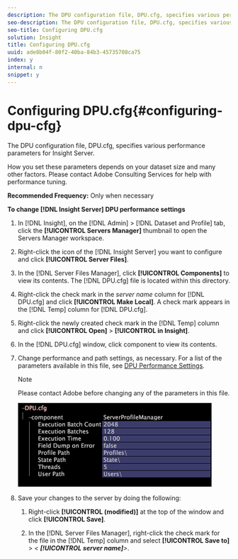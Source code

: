 ```yaml
---
description: The DPU configuration file, DPU.cfg, specifies various performance parameters for Insight Server.
seo-description: The DPU configuration file, DPU.cfg, specifies various performance parameters for Insight Server.
seo-title: Configuring DPU.cfg
solution: Insight
title: Configuring DPU.cfg
uuid: ade8b04f-80f2-40ba-84b3-45735708ca75
index: y
internal: n
snippet: y
---
```


# Configuring DPU.cfg{#configuring-dpu-cfg}

The DPU configuration file, DPU.cfg, specifies various performance parameters for Insight Server.

 How you set these parameters depends on your dataset size and many other factors. Please contact Adobe Consulting Services for help with performance tuning.

**Recommended Frequency:** Only when necessary

**To change [!DNL Insight Server] DPU performance settings** 

1. In [!DNL Insight], on the [!DNL Admin] > [!DNL Dataset and Profile] tab, click the **[!UICONTROL Servers Manager]** thumbnail to open the Servers Manager workspace.
1. Right-click the icon of the [!DNL Insight Server] you want to configure and click **[!UICONTROL Server Files]**.
1. In the [!DNL Server Files Manager], click **[!UICONTROL Components]** to view its contents. The [!DNL DPU.cfg] file is located within this directory.
1. Right-click the check mark in the *server name* column for [!DNL DPU.cfg] and click **[!UICONTROL Make Local]**. A check mark appears in the [!DNL Temp] column for [!DNL DPU.cfg].
1. Right-click the newly created check mark in the [!DNL Temp] column and click **[!UICONTROL Open]** > **[!UICONTROL in Insight]**.
1. In the [!DNL DPU.cfg] window, click component to view its contents.
1. Change performance and path settings, as necessary. For a list of the parameters available in this file, see [DPU Performance Settings](../../../home/c-inst-svr/c-cfg-stgs-ref/c-dpu-perf-stgs.md#concept-477c4c526de44bda84176e62266c3df1).

   >[!NOTE]
   >
   >Please contact Adobe before changing any of the parameters in this file.

   ![](assets/cfg_DPU_egvalues.png)

1. Save your changes to the server by doing the following:

    1. Right-click **[!UICONTROL (modified)]** at the top of the window and click **[!UICONTROL Save]**. 
    
    1. In the [!DNL Server Files Manager], right-click the check mark for the file in the [!DNL Temp] column and select **[!UICONTROL Save to]** > *< **[!UICONTROL server name]**>*.

